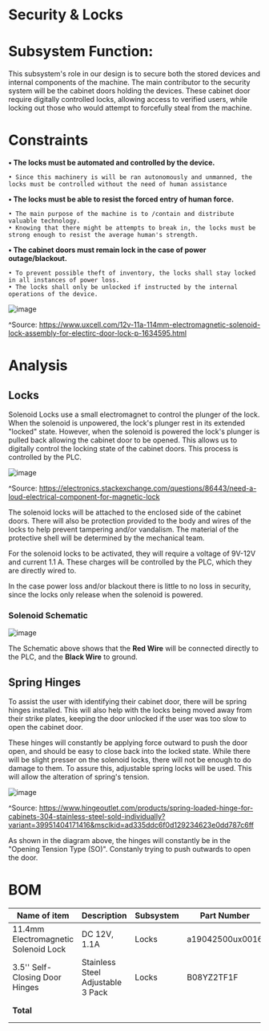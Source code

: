 # Security & Locks

# Subsystem Function:
This subsystem's role in our design is to secure both the stored devices and internal components of the machine. The main contributor to the security system will be the cabinet doors holding the devices. These cabinet door require digitally controlled locks, allowing access to verified users, while locking out those who would attempt to forcefully steal from the machine.


# Constraints

**• The locks must be automated and controlled by the device.**

	• Since this machinery is will be ran autonomously and unmanned, the locks must be controlled without the need of human assistance
 
**• The locks must be able to resist the forced entry of human force.**

	• The main purpose of the machine is to /contain and distribute valuable technology. 
	• Knowing that there might be attempts to break in, the locks must be strong enough to resist the average human's strength.
	
**• The cabinet doors must remain lock in the case of power outage/blackout.**

	• To prevent possible theft of inventory, the locks shall stay locked in all instances of power loss. 
	• The locks shall only be unlocked if instructed by the internal operations of the device.

![image](https://user-images.githubusercontent.com/100805322/215175968-acb86932-6f9c-450f-9555-0cdeea43c83a.png)


^Source: https://www.uxcell.com/12v-11a-114mm-electromagnetic-solenoid-lock-assembly-for-electirc-door-lock-p-1634595.html



# Analysis

## Locks
Solenoid Locks use a small electromagnet to control the plunger of the lock. When the solenoid is unpowered, the lock's plunger rest in its extended "locked" state. However, when the solenoid is powered the lock's plunger is pulled back allowing the cabinet door to be opened. This allows us to digitally control the locking state of the cabinet doors. This process is controlled by the PLC.


![image](https://user-images.githubusercontent.com/100805322/204165866-72be5f6f-c642-4785-93bd-949e7801c4d6.png)

^Source: https://electronics.stackexchange.com/questions/86443/need-a-loud-electrical-component-for-magnetic-lock


The solenoid locks will be attached to the enclosed side of the cabinet doors. There will also be protection provided to the body and wires of the locks to help prevent tampering and/or vandalism. The material of the protective shell will be determined by the mechanical team.

For the solenoid locks to be activated, they will require a voltage of 9V-12V and current 1.1 A. These charges will be controlled by the PLC, which they are directly wired to.

In the case power loss and/or blackout there is little to no loss in security, since the locks only release when the solenoid is powered.

### Solenoid Schematic
![image](https://user-images.githubusercontent.com/100805322/216049925-202e53f0-4333-43b1-aca9-5b09d170c1d6.png)


The Schematic above shows that the **Red Wire** will be connected directly to the PLC, and the **Black Wire** to ground.



## Spring Hinges
To assist the user with identifying their cabinet door, there will be spring hinges installed. This will also help with the locks being moved away from their strike plates, keeping the door unlocked if the user was too slow to open the cabinet door.

These hinges will constantly be applying force outward to push the door open, and should be easy to close back into the locked state. While there will be slight presser on the solenoid locks, there will not be enough to do damage to them. To assure this, adjustable spring locks will be used. This will allow the alteration of spring's tension.

![image](https://user-images.githubusercontent.com/100805322/215165500-1c097ecc-c343-4317-b588-4ba76a7402d9.png)

^Source: https://www.hingeoutlet.com/products/spring-loaded-hinge-for-cabinets-304-stainless-steel-sold-individually?variant=39951404171416&msclkid=ad335ddc6f0d129234623e0dd787c6ff

As shown in the diagram above, the hinges will constantly be in the "Opening Tension Type (SO)". Constanly trying to push outwards to open the door.


# BOM
| Name of item | Description | Subsystem | Part Number | Manufacturer | Quantity | Price | Total |
|--------------|-------------|-----------|-------------|--------------|----------|-------|-------|
|11.4mm Electromagnetic Solenoid Lock| DC 12V, 1.1A | Locks | a19042500ux0016 | uxcell | 3 | $12.49 | $37.47 |
|3.5'' Self-Closing Door Hinges| Stainless Steel Adjustable 3 Pack |Locks|B08YZ2TF1F|Qkenvo| 1 | $27.99 | $27.99 |
| **Total** | | | | **Total Components** | 4 | **Total Cost** | $65.46 |

